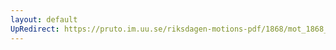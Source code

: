 ```yaml
---
layout: default
UpRedirect: https://pruto.im.uu.se/riksdagen-motions-pdf/1868/mot_1868__fk__21/mot_1868__fk__21-002.pdf
---
```

